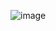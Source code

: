  ![image](https://github.com/sleepingforest100/NodeJS-portfolio-platform/assets/123440519/322be6ee-65fa-4f0c-af1c-a0daf1ec6f0a)
